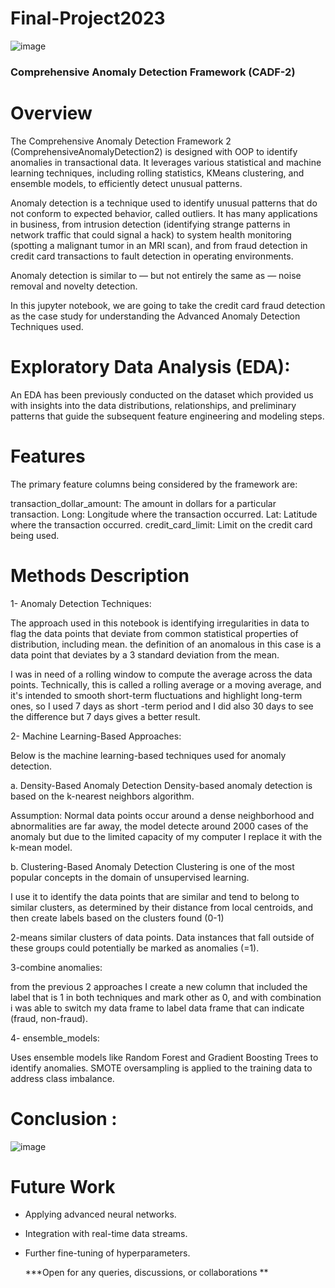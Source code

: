 # Final-Project2023
![image](https://github.com/hajar-kaddouri/Final-Project2023/assets/125761572/6931c387-4b06-423c-befd-674e65cece36)
                           


###                                 Comprehensive Anomaly Detection Framework (CADF-2)
# Overview
The Comprehensive Anomaly Detection Framework 2 (ComprehensiveAnomalyDetection2) is designed with OOP to identify anomalies in transactional data. It leverages various statistical and machine learning techniques, including rolling statistics, KMeans clustering, and ensemble models, to efficiently detect unusual patterns.

Anomaly detection is a technique used to identify unusual patterns that do not conform to expected behavior, called outliers. It has many applications in business, from intrusion detection (identifying strange patterns in network traffic that could signal a hack) to system health monitoring (spotting a malignant tumor in an MRI scan), and from fraud detection in credit card transactions to fault detection in operating environments.

Anomaly detection is similar to — but not entirely the same as — noise removal and novelty detection.

In this jupyter notebook, we are going to take the credit card fraud detection as the case study for understanding the Advanced Anomaly Detection Techniques used.

# Exploratory Data Analysis (EDA):

An EDA has been previously conducted on the dataset which provided us with insights into the data distributions, relationships, and preliminary patterns that guide the subsequent feature engineering and modeling steps.

# Features
The primary feature columns being considered by the framework are:

transaction_dollar_amount: The amount in dollars for a particular transaction.
Long: Longitude where the transaction occurred.
Lat: Latitude where the transaction occurred.
credit_card_limit: Limit on the credit card being used.

# Methods Description

1- Anomaly Detection Techniques:

The approach used in this notebook is identifying irregularities in data to flag the data points that deviate from common statistical properties of distribution, including mean. the definition of an anomalous in this case is a data point that deviates by a 3 standard deviation from the mean.

I was in need of a rolling window to compute the average across the data points. Technically, this is called a rolling average or a moving average, and it's intended to smooth short-term fluctuations and highlight long-term ones, so I used 7 days as short -term period and I did also 30 days to see the difference but 7 days gives a better result.

2- Machine Learning-Based Approaches:

Below is the machine learning-based techniques used for anomaly detection.

a. Density-Based Anomaly Detection Density-based anomaly detection is based on the k-nearest neighbors algorithm.

Assumption: Normal data points occur around a dense neighborhood and abnormalities are far away, the model detecte around 2000 cases of the anomaly but due to the limited capacity of my computer I replace it with the k-mean model.

b. Clustering-Based Anomaly Detection Clustering is one of the most popular concepts in the domain of unsupervised learning.

I use it to identify the data points that are similar and tend to belong to similar  clusters, as determined by their distance from local centroids, and then create labels based on the clusters found (0-1)

2-means similar clusters of data points. Data instances that fall outside of these groups could potentially be marked as anomalies (=1).

3-combine anomalies:

from the previous 2 approaches I create a new column that included the label that is 1 in both techniques and mark other as 0, and with combination i was able to switch my data frame to label data frame that can indicate (fraud, non-fraud).


4- ensemble_models:

Uses ensemble models like Random Forest and Gradient Boosting Trees to identify anomalies. SMOTE oversampling is applied to the training data to address class imbalance.

# Conclusion :


![image](https://github.com/hajar-kaddouri/Final-Project2023/assets/125761572/7ef91d5e-ca05-4756-9611-fe4d438cda86)

# Future Work

- Applying advanced neural networks.
- Integration with real-time data streams.
- Further fine-tuning of hyperparameters.

  ***Open for any queries, discussions, or collaborations ** 
